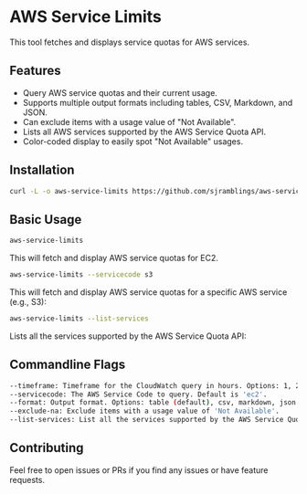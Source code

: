 # AWS Service Limits

This tool fetches and displays service quotas for AWS services.

## Features

- Query AWS service quotas and their current usage.
- Supports multiple output formats including tables, CSV, Markdown, and JSON.
- Can exclude items with a usage value of "Not Available".
- Lists all AWS services supported by the AWS Service Quota API.
- Color-coded display to easily spot "Not Available" usages.

## Installation

```bash
curl -L -o aws-service-limits https://github.com/sjramblings/aws-service-limits/releases/download/v0.1.0/aws-service-limits.linux-amd64

```

## Basic Usage

```bash
aws-service-limits
```

This will fetch and display AWS service quotas for EC2.

```bash
aws-service-limits --servicecode s3
```

This will fetch and display AWS service quotas for a specific AWS service (e.g., S3):

```bash
aws-service-limits --list-services
```

Lists all the services supported by the AWS Service Quota API:

## Commandline Flags

```bash
--timeframe: Timeframe for the CloudWatch query in hours. Options: 1, 24, 48, 72, etc. Default is 1 hour.
--servicecode: The AWS Service Code to query. Default is 'ec2'.
--format: Output format. Options: table (default), csv, markdown, json.
--exclude-na: Exclude items with a usage value of 'Not Available'.
--list-services: List all the services supported by the AWS Service Quota API and exit.
```

## Contributing

Feel free to open issues or PRs if you find any issues or have feature requests.
